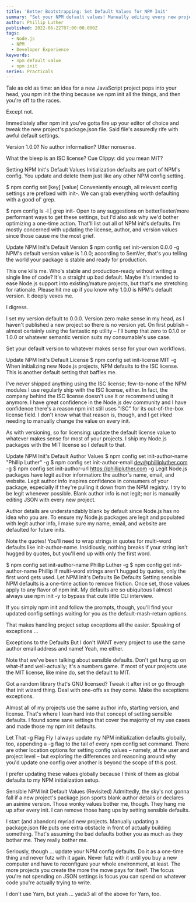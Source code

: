 ```yaml
---
title: 'Better Bootstrapping: Set Default Values for NPM Init'
summary: "Set your NPM default values! Manually editing every new project's `package.json` is a small thing that annoys greatly."
author: Phillip Luther
published: 2022-06-22T07:00:00.000Z
tags:
  - Node.js
  - NPM
  - Developer Experience
keywords:
  - npm default value
  - npm init
series: Practicals
---
```


Tale as old as time: an idea for a new JavaScript project pops into your head, you npm init the thing because we npm init all the things, and then you're off to the races.

Except not.

Immediately after npm init you've gotta fire up your editor of choice and tweak the new project's package.json file. Said file's assuredly rife with awful default settings.

Version 1.0.0? No author information? Utter nonsense.

What the bleep is an ISC license? Cue Clippy: did you mean MIT?

Setting NPM Init's Default Values
Initialization defaults are part of NPM's config. You update and delete them just like any other NPM config setting.

$ npm config set [key] [value]
Conveniently enough, all relevant config settings are prefixed with init-. We can grab everything worth defaulting with a good ol' grep.

$ npm config ls -l | grep init-
Open to any suggestions on better/leeter/more performant ways to get these settings, but I'd also ask why we'd bother optimizing a one-time action.
That'll list out all of NPM init's defaults. I'm mostly concerned with updating the license, author, and version values since those cause me the most grief.

Update NPM Init's Default Version
$ npm config set init-version 0.0.0 -g
NPM's default version value is 1.0.0; according to SemVer, that's you telling the world your package is stable and ready for production.

This one kills me. Who's stable and production-ready without writing a single line of code? It's a straight up bad default. Maybe it's intended to ease Node.js support into existing/mature projects, but that's me stretching for rationale. Please hit me up if you know why 1.0.0 is NPM's default version. It deeply vexes me.

I digress.

I set my version default to 0.0.0. Version zero make sense in my head, as I haven't published a new project so there is no version yet. On first publish – almost certainly using the fantastic np utility – I'll bump that zero to 0.1.0 or 1.0.0 or whatever semantic version suits my consumable's use case.

Set your default version to whatever makes sense for your own workflows.

Update NPM Init's Default License
$ npm config set init-license MIT -g
When initializing new Node.js projects, NPM defaults to the ISC license. This is another default setting that baffles me.

I've never shipped anything using the ISC license; few-to-none of the NPM modules I use regularly ship with the ISC license, either. In fact, the company behind the ISC license doesn't use it or recommend using it anymore. I have great confidence in the Node.js dev community and I have confidence there's a reason npm init still uses "ISC" for its out-of-the-box license field. I don't know what that reason is, though, and I get irked needing to manually change the value on every init.

As with versioning, so for licensing: update the default license value to whatever makes sense for most of your projects. I ship my Node.js packages with the MIT license so I default to that.

Update NPM Init's Default Author Values
$ npm config set init-author-name "Phillip Luther" -g
$ npm config set init-author-email dev@phillipluther.com -g
$ npm config set init-author-url https://phillipluther.com -g
Legit Node.js packages have legit author information: the author's name, email, and website. Legit author info inspires confidence in consumers of your package, especially if they're pulling it down from the NPM registry. I try to be legit whenever possible. Blank author info is not legit; nor is manually editing JSON with every new project.

Author details are understandably blank by default since Node.js has no idea who you are. To ensure my Node.js packages are legit and populated with legit author info, I make sure my name, email, and website are defaulted for future inits.

Note the quotes! You'll need to wrap strings in quotes for multi-word defaults like init-author-name. Insidiously, nothing breaks if your string isn't hugged by quotes, but you'll end up with only the first word.

$ npm config set init-author-name Phillip Luther -g
$ npm config get init-author-name
Phillip
If multi-word strings aren't hugged by quotes, only the first word gets used.
Let NPM Init's Defaults Be Defaults
Setting sensible NPM defaults is a one-time action to remove friction. Once set, those values apply to any flavor of npm init. My defaults are so ubiquitous I almost always use npm init -y to bypass that cute little CLI interview.

If you simply npm init and follow the prompts, though, you'll find your updated config settings waiting for you as the default-mash-return options.

That makes handling project setup exceptions all the easier. Speaking of exceptions …

Exceptions to the Defaults
But I don't WANT every project to use the same author email address and name!
Yeah, me either.

Note that we've been talking about sensible defaults. Don't get hung up on what-if and well-actually; it's a numbers game. If most of your projects use the MIT license, like mine do, set the default to MIT.

Got a random library that's GNU licensed? Tweak it after init or go through that init wizard thing. Deal with one-offs as they come. Make the exceptions exceptions.

Almost all of my projects use the same author info, starting version, and license. That's where I lean hard into that concept of setting sensible defaults. I found some sane settings that cover the majority of my use cases and made those my npm init defaults.

Let That -g Flag Fly
I always update my NPM initialization defaults globally, too, appending a -g flag to the tail of every npm config set command. There are other location options for setting config values – namely, at the user and project level – but exploring the differences and reasoning around why you'd update one config over another is beyond the scope of this post.

I prefer updating these values globally because I think of them as global defaults to my NPM initialization setup.

Sensible NPM Init Default Values (Revisited)
Admittedly, the sky's not gonna fall if a new project's package.json sports blank author details or declares an asinine version. Those wonky values bother me, though. They hang me up after every init. I can remove those hang ups by setting sensible defaults.

I start (and abandon) myriad new projects. Manually updating a package.json file puts one extra obstacle in front of actually building something. That's assuming the bad defaults bother you as much as they bother me. They really bother me.

Seriously, though … update your NPM config defaults. Do it as a one-time thing and never futz with it again. Never futz with it until you buy a new computer and have to reconfigure your whole environment, at least. The more projects you create the more the move pays for itself. The focus you're not spending on JSON settings is focus you can spend on whatever code you're actually trying to write.

I don't use Yarn, but yeah … yada3 all of the above for Yarn, too.
